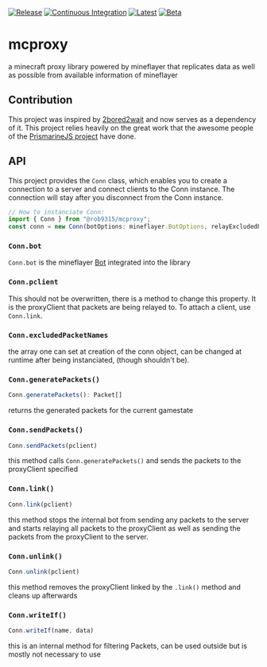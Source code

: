 [![Release][release-shield]][release-link] [![Continuous Integration][ci-shield]][ci-link] [![Latest][semver-shield]][semver-link] [![Beta][beta-shield]][beta-link]

# mcproxy

a minecraft proxy library powered by mineflayer that replicates data as well as possible from available information of mineflayer

## Contribution

This project was inspired by [2bored2wait](https://github.com/themoonisacheese/2bored2wait) and now serves as a dependency of it. This project relies heavily on the great work that the awesome people of the [PrismarineJS project](https://prismarine.js.org/) have done.

## API

This project provides the `Conn` class, which enables you to create a connection to a server and connect clients to the Conn instance. The connection will stay after you disconnect from the Conn instance.

```ts
// How to instanciate Conn:
import { Conn } from "@rob9315/mcproxy";
const conn = new Conn(botOptions: mineflayer.BotOptions, relayExcludedPacketNames?: string[], options: ConnOptions);
```

### `Conn.bot`

`Conn.bot` is the mineflayer [Bot](https://github.com/PrismarineJS/mineflayer/blob/master/docs/api.md#bot) integrated into the library

### `Conn.pclient`

This should not be overwritten, there is a method to change this property. It is the proxyClient that packets are being relayed to. To attach a client, use `Conn.link`.

### `Conn.excludedPacketNames`

the array one can set at creation of the conn object, can be changed at runtime after being instanciated, (though shouldn't be).

### `Conn.generatePackets()`

```ts
Conn.generatePackets(): Packet[]
```

returns the generated packets for the current gamestate

### `Conn.sendPackets()`

```ts
Conn.sendPackets(pclient)
```

this method calls `Conn.generatePackets()` and sends the packets to the proxyClient specified

### `Conn.link()`

```ts
Conn.link(pclient)
```

this method stops the internal bot from sending any packets to the server and starts relaying all packets to the proxyClient as well as sending the packets from the proxyClient to the server.

### `Conn.unlink()`

```ts
Conn.unlink(pclient)
```

this method removes the proxyClient linked by the `.link()` method and cleans up afterwards

### `Conn.writeIf()`

```ts
Conn.writeIf(name, data)
```

this is an internal method for filtering Packets, can be used outside but is mostly not necessary to use

<!-- markdown links -->

[release-shield]: https://img.shields.io/github/workflow/status/rob9315/mcproxy/Release?label=Release&style=for-the-badge
[release-link]: https://github.com/rob9315/mcproxy/actions/workflows/release.yml
[ci-shield]: https://img.shields.io/github/workflow/status/rob9315/mcproxy/Continuous%20Integration?label=master&style=for-the-badge
[ci-link]: https://github.com/rob9315/mcproxy/actions/workflows/ci.yml
[npm-shield]: https://img.shields.io/github/package-json/v/rob9315/mcproxy?label=npm&style=for-the-badge
[npm-link]: https://www.npmjs.com/package/@rob9315/mcproxy
[beta-shield]: https://img.shields.io/github/v/tag/rob9315/mcproxy?include_prereleases&label=beta&sort=semver&style=for-the-badge
[beta-link]: https://www.npmjs.com/package/@rob9315/mcproxy/v/beta
[semver-shield]: https://img.shields.io/github/v/tag/rob9315/mcproxy?include_releases&label=latest&sort=semver&style=for-the-badge
[semver-link]: https://www.npmjs.com/package/@rob9315/mcproxy